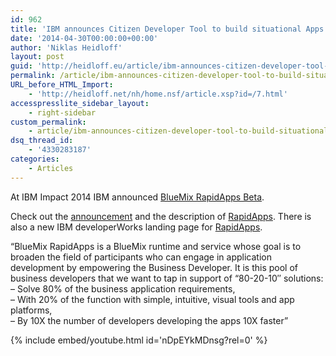 ```yaml
---
id: 962
title: 'IBM announces Citizen Developer Tool to build situational Apps: BlueMix RapidApps'
date: '2014-04-30T00:00:00+00:00'
author: 'Niklas Heidloff'
layout: post
guid: 'http://heidloff.eu/article/ibm-announces-citizen-developer-tool-to-build-situational-apps-bluemix-rapidapps/'
permalink: /article/ibm-announces-citizen-developer-tool-to-build-situational-apps-bluemix-rapidapps/
URL_before_HTML_Import:
    - 'http://heidloff.net/nh/home.nsf/article.xsp?id=/7.html'
accesspresslite_sidebar_layout:
    - right-sidebar
custom_permalink:
    - article/ibm-announces-citizen-developer-tool-to-build-situational-apps-bluemix-rapidapps/
dsq_thread_id:
    - '4330283187'
categories:
    - Articles
---
```


At IBM Impact 2014 IBM announced [BlueMix RapidApps Beta](https://www.ibmdw.net/rapidapps/2014/04/25/announcing-bluemix-rapidapps-beta/).

Check out the [announcement](https://www.ibmdw.net/rapidapps/2014/04/25/announcing-bluemix-rapidapps-beta/) and the description of [RapidApps](https://www.ibmdw.net/rapidapps/2014/03/24/10x/). There is also a new IBM developerWorks landing page for [RapidApps](https://www.ibmdw.net/rapidapps).

“BlueMix RapidApps is a BlueMix runtime and service whose goal is to broaden the field of participants who can engage in application development by empowering the Business Developer. It is this pool of business developers that we want to tap in support of “80-20-10″ solutions:  
– Solve 80% of the business application requirements,  
– With 20% of the function with simple, intuitive, visual tools and app platforms,  
– By 10X the number of developers developing the apps 10X faster”

{% include embed/youtube.html id='nDpEYkMDnsg?rel=0' %}